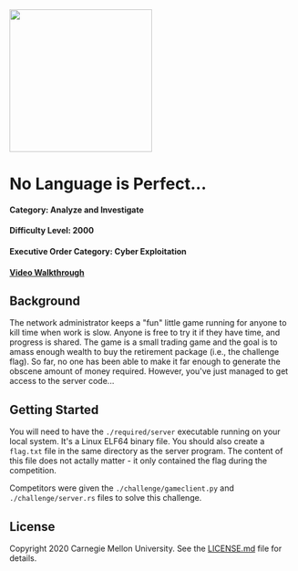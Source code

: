 <img src="../../logo.png" height="250px">

# No Language is Perfect...
#### Category: Analyze and Investigate
#### Difficulty Level: 2000
#### Executive Order Category: Cyber Exploitation
#### <a href="https://www.youtube.com/watch?v=f_emT1_8g7Y&list=PLSNlEg26NNpyjtUujhwW16SkJbuE9Pppe&index=18">Video Walkthrough</a>

## Background
The network administrator keeps a "fun" little game running for anyone to kill time when work is slow. Anyone is free to try it if they have time, and progress is shared. The game is a small trading game and the goal is to amass enough wealth to buy the retirement package (i.e., the challenge flag). So far, no one has been able to make it far enough to generate the obscene amount of money required. However, you've just managed to get access to the server code...

## Getting Started
You will need to have the `./required/server` executable running on your local system. It's a Linux ELF64 binary file. You should also create a `flag.txt` file in the same directory as the server program. The content of this file does not actally matter - it only contained the flag during the competition.

Competitors were given the `./challenge/gameclient.py` and `./challenge/server.rs` files to solve this challenge.

## License
Copyright 2020 Carnegie Mellon University. See the [LICENSE.md](../../LICENSE.md) file for details.
